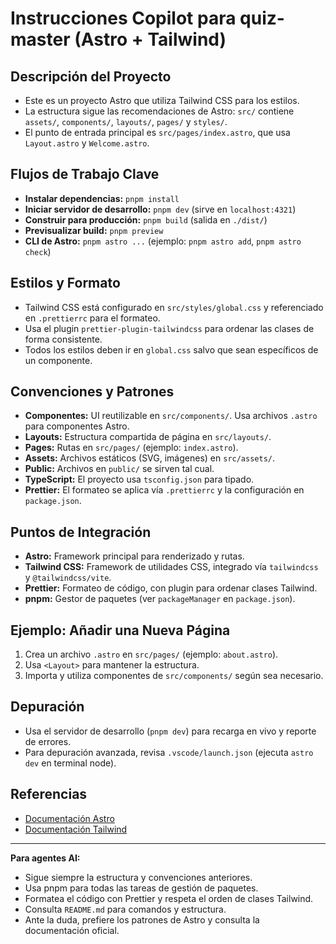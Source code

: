 
# Instrucciones Copilot para quiz-master (Astro + Tailwind)

## Descripción del Proyecto
- Este es un proyecto Astro que utiliza Tailwind CSS para los estilos.
- La estructura sigue las recomendaciones de Astro: `src/` contiene `assets/`, `components/`, `layouts/`, `pages/` y `styles/`.
- El punto de entrada principal es `src/pages/index.astro`, que usa `Layout.astro` y `Welcome.astro`.

## Flujos de Trabajo Clave
- **Instalar dependencias:** `pnpm install`
- **Iniciar servidor de desarrollo:** `pnpm dev` (sirve en `localhost:4321`)
- **Construir para producción:** `pnpm build` (salida en `./dist/`)
- **Previsualizar build:** `pnpm preview`
- **CLI de Astro:** `pnpm astro ...` (ejemplo: `pnpm astro add`, `pnpm astro check`)

## Estilos y Formato
- Tailwind CSS está configurado en `src/styles/global.css` y referenciado en `.prettierrc` para el formateo.
- Usa el plugin `prettier-plugin-tailwindcss` para ordenar las clases de forma consistente.
- Todos los estilos deben ir en `global.css` salvo que sean específicos de un componente.

## Convenciones y Patrones
- **Componentes:** UI reutilizable en `src/components/`. Usa archivos `.astro` para componentes Astro.
- **Layouts:** Estructura compartida de página en `src/layouts/`.
- **Pages:** Rutas en `src/pages/` (ejemplo: `index.astro`).
- **Assets:** Archivos estáticos (SVG, imágenes) en `src/assets/`.
- **Public:** Archivos en `public/` se sirven tal cual.
- **TypeScript:** El proyecto usa `tsconfig.json` para tipado.
- **Prettier:** El formateo se aplica vía `.prettierrc` y la configuración en `package.json`.

## Puntos de Integración
- **Astro:** Framework principal para renderizado y rutas.
- **Tailwind CSS:** Framework de utilidades CSS, integrado vía `tailwindcss` y `@tailwindcss/vite`.
- **Prettier:** Formateo de código, con plugin para ordenar clases Tailwind.
- **pnpm:** Gestor de paquetes (ver `packageManager` en `package.json`).

## Ejemplo: Añadir una Nueva Página
1. Crea un archivo `.astro` en `src/pages/` (ejemplo: `about.astro`).
2. Usa `<Layout>` para mantener la estructura.
3. Importa y utiliza componentes de `src/components/` según sea necesario.

## Depuración
- Usa el servidor de desarrollo (`pnpm dev`) para recarga en vivo y reporte de errores.
- Para depuración avanzada, revisa `.vscode/launch.json` (ejecuta `astro dev` en terminal node).

## Referencias
- [Documentación Astro](https://docs.astro.build)
- [Documentación Tailwind](https://tailwindcss.com/docs)

---
**Para agentes AI:**
- Sigue siempre la estructura y convenciones anteriores.
- Usa pnpm para todas las tareas de gestión de paquetes.
- Formatea el código con Prettier y respeta el orden de clases Tailwind.
- Consulta `README.md` para comandos y estructura.
- Ante la duda, prefiere los patrones de Astro y consulta la documentación oficial.

